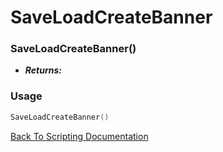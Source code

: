 # SaveLoadCreateBanner

### SaveLoadCreateBanner()
- ***Returns:*** 

### Usage

```Lua
SaveLoadCreateBanner()
```


[Back To Scripting Documentation](../README.md)

